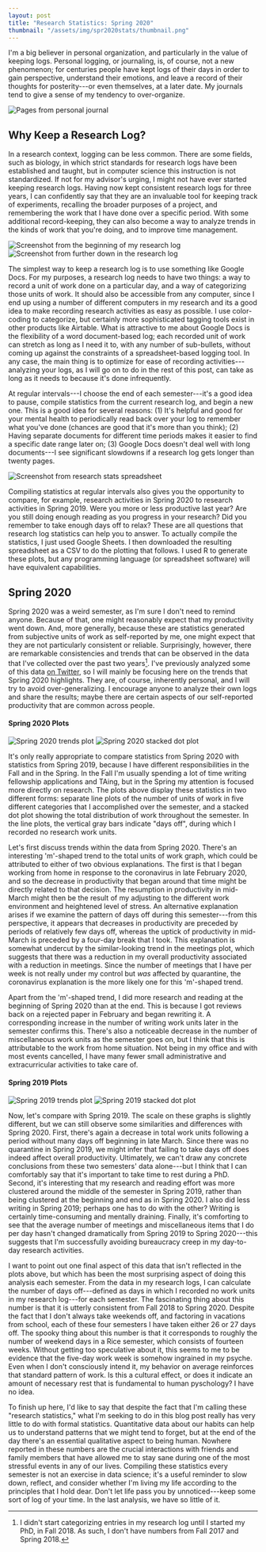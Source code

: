 ```yaml
---
layout: post
title: "Research Statistics: Spring 2020"
thumbnail: "/assets/img/spr2020stats/thumbnail.png"
---
```



I'm a big believer in personal organization, and particularly in the value of
keeping logs. Personal logging, or journaling, is, of course, not a new
phenomenon; for centuries people have kept logs of their days in order to gain
perspective, understand their emotions, and leave a record of their thoughts
for posterity---or even themselves, at a later date. My journals tend to give a
 sense of my tendency to over-organize. 

<img class="img-fluid" src="/assets/img/spr2020stats/journal.jpeg" alt="Pages from personal journal"/>

## Why Keep a Research Log?

In a research context, logging can be less common. There are some fields, such
as biology, in which strict standards for research logs have been established
and taught, but in computer science this instruction is not standardized. If
not for my advisor's urging, I might not have ever started keeping research
logs. Having now kept consistent research logs for three years, I can
confidently say that they are an invaluable tool for keeping track of
experiments, recalling the broader purposes of a project, and remembering the
work that I have done over a specific period. With some additional
record-keeping, they can also become a way to analyze trends in the kinds of
work that you're doing, and to improve time management. 

<div class="row">
    <img class="img-fluid col-lg-6" src="/assets/img/spr2020stats/research_log_1.png" alt="Screenshot from the beginning of my research log"/>
    <img class="img-fluid col-lg-6" src="/assets/img/spr2020stats/research_log_2.png" alt="Screenshot from further down in the research log"/>
</div>

The simplest way to keep a research log is to use something like Google Docs.
For my purposes, a research log needs to have two things: a way to record a
unit of work done on a particular day, and a way of categorizing those units of
work. It should also be accessible from any computer, since I end up using a
number of different computers in my research and its a good idea to make
recording research activities as easy as possible. I use color-coding to
categorize, but certainly more sophisticated tagging tools exist in other
products like Airtable. What is attractive to me about Google Docs is the
flexibility of a word document-based log; each recorded unit of work can
stretch as long as I need it to, with any number of sub-bullets, without coming
up against the constraints of a spreadsheet-based logging tool. In any case,
the main thing is to optimize for ease of recording activities---analyzing your
logs, as I will go on to do in the rest of this post, can take as long as it
needs to because it's done infrequently.

At regular intervals---I choose the end of each semester---it's a good idea to
pause, compile statistics from the current research log, and begin a new one.
This is a good idea for several reasons: (1) It's helpful and good for your
mental health to periodically read back over your log to remember what you've
done (chances are good that it's more than you think); (2) Having separate
documents for different time periods makes it easier to find a specific date
range later on; (3) Google Docs doesn't deal well with long documents---I see
significant slowdowns if a research log gets longer than twenty pages.

<img class="img-fluid" src="/assets/img/spr2020stats/research_stats.png" alt="Screenshot from research stats spreadsheet"/>

Compiling statistics at regular intervals also gives you the opportunity to
compare, for example, research activities in Spring 2020 to research activities
in Spring 2019. Were you more or less productive last year? Are you still doing
enough reading as you progress in your research? Did you remember to take
enough days off to relax? These are all questions that research log statistics
can help you to answer. To actually compile the statistics, I just used Google
Sheets. I then downloaded the resulting spreadsheet as a CSV to do the plotting
that follows. I used R to generate these plots, but any programming language
(or spreadsheet software) will have equivalent capabilities. 

## Spring 2020

Spring 2020 was a weird semester, as I'm sure I don't need to remind anyone.
Because of that, one might reasonably expect that my productivity went down.
And, more generally, because these are statistics generated from subjective
units of work as self-reported by me, one might expect that they are not
particularly consistent or reliable. Surprisingly, however, there are
remarkable consistencies and trends that can be observed in the data that I've
collected over the past two years[^1]. I've previously analyzed some of this
data [on Twitter](https://twitter.com/wcannontwo/status/1214248302813818881),
so I will mainly be focusing here on the trends that Spring 2020 highlights.
They are, of course, inherently personal, and I will try to avoid
over-generalizing. I encourage anyone to analyze their own logs and
share the results; maybe there are certain aspects of our self-reported
productivity that are common across people.


#### Spring 2020 Plots
<img class="img-fluid" src="/assets/img/spr2020stats/spr2020stats.png" alt="Spring 2020 trends plot"/>
<img class="img-fluid" src="/assets/img/spr2020stats/spr2020stats_stacked_dot.png" alt="Spring 2020 stacked dot plot"/>


It's only really appropriate to compare statistics from Spring 2020 with
statistics from Spring 2019, because I have different responsibilities in the
Fall and in the Spring. In the Fall I'm usually spending a lot of time writing
fellowship applications and TAing, but in the Spring my attention is focused
more directly on research. The plots above display these statistics in two
different forms: separate line plots of the number of units of work in five
different categories that I accomplished over the semester, and a stacked dot
plot showing the total distribution of work throughout the semester. In the
line plots, the vertical gray bars indicate "days off", during which I recorded no
research work units. 

Let's first discuss trends within the data from Spring 2020. There's an
interesting 'm'-shaped trend to the total units of work graph, which could be
attributed to either of two obvious explanations. The first is that I began
working from home in response to the coronavirus in late February 2020, and so
the decrease in productivity that began around that time might be directly
related to that decision. The resumption in productivity in mid-March might
then be the result of my adjusting to the different work environment and
heightened level of stress. An alternative explanation arises if we examine the
pattern of days off during this semester---from this perspective, it appears
that decreases in productivity are preceded by periods of relatively few days
off, whereas the uptick of productivity in mid-March is preceded by a four-day
break that I took. This explanation is somewhat undercut by the similar-looking
trend in the meetings plot, which suggests that there was a reduction in my
overall productivity associated with a reduction in meetings. Since the number
of meetings that I have per week is not really under my control but *was*
affected by quarantine, the coronavirus explanation is the more likely one for
this 'm'-shaped trend. 

Apart from the 'm'-shaped trend, I did more research and reading at the
beginning of Spring 2020 than at the end. This is because I got reviews back on
a rejected paper in February and began rewriting it. A corresponding increase
in the number of writing work units later in the semester confirms this.
There's also a noticeable decrease in the number of miscellaneous work units as
the semester goes on, but I think that this is attributable to the work from
home situation. Not being in my office and with most events cancelled, I have
many fewer small administrative and extracurricular activities to take care of. 

#### Spring 2019 Plots
<img class="img-fluid" src="/assets/img/spr2020stats/spr2019stats.png" alt="Spring 2019 trends plot"/>
<img class="img-fluid" src="/assets/img/spr2020stats/spr2019stats_stacked_dot.png" alt="Spring 2019 stacked dot plot"/>

Now, let's compare with Spring 2019. The scale on these graphs is slightly
different, but we can still observe some similarities and differences with
Spring 2020. First, there's again a decrease in total work units following a
period without many days off beginning in late March. Since there was no
quarantine in Spring 2019, we might infer that failing to take days off does
indeed affect overall productivity. Ultimately, we can't draw any concrete
conclusions from these two semesters' data alone---but I think that I can
comfortably say that it's important to take time to rest during a PhD. Second,
it's interesting that my research and reading effort was more clustered around
the middle of the semester in Spring 2019, rather than being clustered at the
beginning and end as in Spring 2020. I also did less writing in Spring 2019;
perhaps one has to do with the other? Writing is certainly time-consuming and
mentally draining. Finally, it's comforting to see that the average number of
meetings and miscellaneous items that I do per day hasn't changed dramatically
from Spring 2019 to Spring 2020---this suggests that I'm successfully avoiding
bureaucracy creep in my day-to-day research activities. 

I want to point out one final aspect of this data that isn't reflected in the
plots above, but which has been the most surprising aspect of doing this
analysis each semester. From the data in my research logs, I can calculate the
number of days off---defined as days in which I recorded no work units in my
research log---for each semester. The fascinating thing about this number is
that it is utterly consistent from Fall 2018 to Spring 2020. Despite the fact
that I don't always take weekends off, and factoring in vacations from school,
each of these four semesters I have taken either 26 or 27 days off. The spooky
thing about this number is that it corresponds to roughly the number of
weekend days in a Rice semester, which consists of fourteen weeks. Without
getting too speculative about it, this seems to me to be evidence that the
five-day work week is somehow ingrained in my psyche. Even when I don't
consciously intend it, my behavior on average reinforces that standard pattern
of work. Is this a cultural effect, or does it indicate an amount of necessary
rest that is fundamental to human pyschology? I have no idea.

To finish up here, I'd like to say that despite the fact that I'm calling these
"research statistics," what I'm seeking to do in this blog post really has very
little to do with formal statistics. Quantitative data about our habits can
help us to understand patterns that we might tend to forget, but at the end of
the day there's an essential qualitative aspect to being human. Nowhere
reported in these numbers are the crucial interactions with friends and family
members that have allowed me to stay sane during one of the most stressful
events in any of our lives. Compiling these statistics every semester is not an
exercise in data science; it's a useful reminder to slow down, reflect, and
consider whether I'm living my life according to the principles that I hold
dear. Don't let life pass you by unnoticed---keep some sort of log of your
time. In the last analysis, we have so little of it. 

[^1]: I didn't start categorizing entries in my research log until I started my PhD, in Fall 2018. As such, I don't have numbers from Fall 2017 and Spring 2018. 
